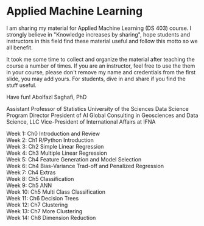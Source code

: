 # Applied Machine Learning

I am sharing my material for Applied Machine Learning (DS 403) course. I strongly believe in "Knowledge increases by sharing", hope students and instructors in this field find these material useful and follow this motto so we all benefit.

It took me some time to collect and organize the material after teaching the course a number of times. If you are an instructor, feel free to use the them in your course, please don't remove my name and credentials from the first slide, you may add yours. For students, dive in and share if you find the stuff useful.

Have fun!
Abolfazl Saghafi, PhD

Assistant Professor of Statistics
University of the Sciences
Data Science Program Director
President of AI Global Consulting in Geosciences and Data Science, LLC
Vice-President of International Affairs at IFNA

Week 1: Ch0 Introduction and Review  
Week 2: Ch1 R/Python Introduction  
Week 3: Ch2 Simple Linear Regression  
Week 4: Ch3 Multiple Linear Regression  
Week 5: Ch4 Feature Generation and Model Selection  
Week 6: Ch4 Bias-Variance Trad-off and Penalized Regression  
Week 7: Ch4 Extras  
Week 8: Ch5 Classification  
Week 9: Ch5 ANN  
Week 10: Ch5 Multi Class Classification  
Week 11: Ch6 Decision Trees  
Week 12: Ch7 Clustering  
Week 13: Ch7 More Clustering  
Week 14: Ch8 Dimension Reduction  
